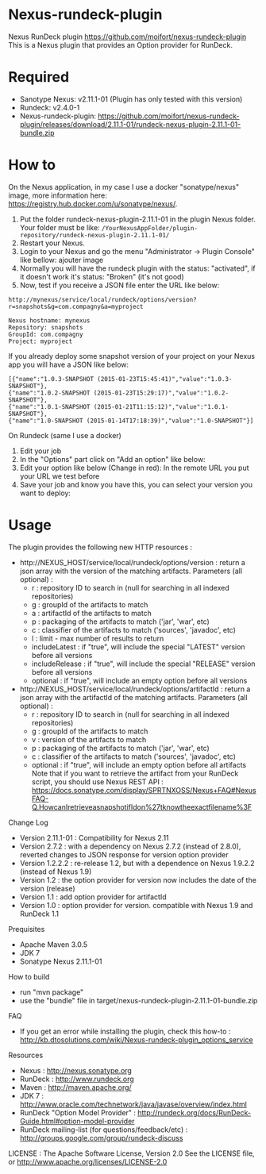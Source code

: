 Nexus-rundeck-plugin
========
Nexus RunDeck plugin
https://github.com/moifort/nexus-rundeck-plugin
This is a Nexus plugin that provides an Option provider for RunDeck.

# Required
* Sanotype Nexus: v2.11.1-01 (Plugin has only tested with this version)
* Rundeck: v2.4.0-1
* Nexus-rundeck-plugin: https://github.com/moifort/nexus-rundeck-plugin/releases/download/2.11.1-01/rundeck-nexus-plugin-2.11.1-01-bundle.zip

# How to
On the Nexus application, in my case I use a docker "sonatype/nexus" image, more information here: https://registry.hub.docker.com/u/sonatype/nexus/.

1. Put the folder rundeck-nexus-plugin-2.11.1-01 in the plugin Nexus folder. Your folder must be like: ```/YourNexusAppFolder/plugin-repository/rundeck-nexus-plugin-2.11.1-01/```
2. Restart your Nexus.
3. Login to your Nexus and go the menu "Administrator -> Plugin Console" like bellow:
ajouter image
4. Normally you will have the rundeck plugin with the status: "activated", if it doesn't work it's status: "Broken" (it's not good)
5. Now, test if you receive a JSON file enter the URL like below:
```
http://mynexus/service/local/rundeck/options/version?r=snapshots&g=com.compagny&a=myproject

Nexus hostname: mynexus
Repository: snapshots
GroupId: com.compagny
Project: myproject
```

If you already deploy some snapshot version of your project on your Nexus app you will have a JSON like below:
```
[{"name":"1.0.3-SNAPSHOT (2015-01-23T15:45:41)","value":"1.0.3-SNAPSHOT"},
{"name":"1.0.2-SNAPSHOT (2015-01-23T15:29:17)","value":"1.0.2-SNAPSHOT"},
{"name":"1.0.1-SNAPSHOT (2015-01-21T11:15:12)","value":"1.0.1-SNAPSHOT"},
{"name":"1.0-SNAPSHOT (2015-01-14T17:18:39)","value":"1.0-SNAPSHOT"}]
```

On Rundeck (same I use a docker)


1. Edit your job 
2. In the "Options" part click on "Add an option" like below:
3. Edit your option like below (Change in red): In the remote URL you put your URL we test before
4.  Save your job and know you have this, you can select your version you want to deploy:

# Usage
The plugin provides the following new HTTP resources :
- http://NEXUS_HOST/service/local/rundeck/options/version : return a json array with the version of the matching artifacts.
  Parameters (all optional) :
  - r : repository ID to search in (null for searching in all indexed repositories)
  - g : groupId of the artifacts to match
  - a : artifactId of the artifacts to match
  - p : packaging of the artifacts to match ('jar', 'war', etc)
  - c : classifier of the artifacts to match ('sources', 'javadoc', etc)
  - l : limit - max number of results to return
  - includeLatest : if "true", will include the special "LATEST" version before all versions
  - includeRelease : if "true", will include the special "RELEASE" version before all versions
  - optional : if "true", will include an empty option before all versions
- http://NEXUS_HOST/service/local/rundeck/options/artifactId : return a json array with the artifactId of the matching artifacts.
  Parameters (all optional) :
  - r : repository ID to search in (null for searching in all indexed repositories)
  - g : groupId of the artifacts to match
  - v : version of the artifacts to match
  - p : packaging of the artifacts to match ('jar', 'war', etc)
  - c : classifier of the artifacts to match ('sources', 'javadoc', etc)
  - optional : if "true", will include an empty option before all artifacts
Note that if you want to retrieve the artifact from your RunDeck script, you should use Nexus REST API : https://docs.sonatype.com/display/SPRTNXOSS/Nexus+FAQ#NexusFAQ-Q.HowcanIretrieveasnapshotifIdon%27tknowtheexactfilename%3F 

Change Log
- Version 2.11.1-01 : Compatibility for Nexus 2.11 
- Version 2.7.2 : with a dependency on Nexus 2.7.2 (instead of 2.8.0), reverted changes to JSON response for version option provider
- Version 1.2.2.2 : re-release 1.2, but with a dependence on Nexus 1.9.2.2 (instead of Nexus 1.9)
- Version 1.2 : the option provider for version now includes the date of the version (release)
- Version 1.1 : add option provider for artifactId
- Version 1.0 : option provider for version. compatible with Nexus 1.9 and RunDeck 1.1

Prequisites
- Apache Maven 3.0.5
- JDK 7
- Sonatype Nexus 2.11.1-01

How to build
- run "mvn package"
- use the "bundle" file in target/nexus-rundeck-plugin-2.11.1-01-bundle.zip

FAQ
- If you get an error while installing the plugin, check this how-to : http://kb.dtosolutions.com/wiki/Nexus-rundeck-plugin_options_service

Resources
- Nexus : http://nexus.sonatype.org
- RunDeck : http://www.rundeck.org
- Maven : http://maven.apache.org/
- JDK 7 : http://www.oracle.com/technetwork/java/javase/overview/index.html 
- RunDeck "Option Model Provider" : http://rundeck.org/docs/RunDeck-Guide.html#option-model-provider
- RunDeck mailing-list (for questions/feedback/etc) : http://groups.google.com/group/rundeck-discuss

LICENSE : The Apache Software License, Version 2.0
See the LICENSE file, or http://www.apache.org/licenses/LICENSE-2.0
